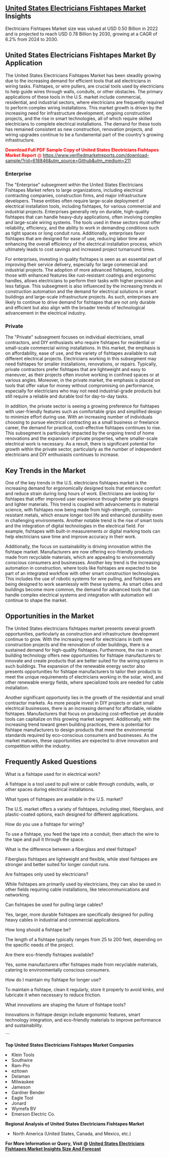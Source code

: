 <h2><a href="https://www.verifiedmarketreports.com/download-sample/?rid=618846&amp;utm_source=Github&amp;utm_medium=211" target="_blank">United States Electricians Fishtapes Market</a> Insights</h2><p>Electricians Fishtapes Market size was valued at USD 0.50 Billion in 2022 and is projected to reach USD 0.78 Billion by 2030, growing at a CAGR of 6.2% from 2024 to 2030.</p><p><h2>United States Electricians Fishtapes Market By Application</h2><p>The United States Electricians Fishtapes Market has been steadily growing due to the increasing demand for efficient tools that aid electricians in wiring tasks. Fishtapes, or wire pullers, are crucial tools used by electricians to help guide wires through walls, conduits, or other obstacles. The primary applications of these tools in the U.S. market include commercial, residential, and industrial sectors, where electricians are frequently required to perform complex wiring installations. This market growth is driven by the increasing need for infrastructure development, ongoing construction projects, and the rise in smart technologies, all of which require skilled electricians to complete electrical installations. The demand for these tools has remained consistent as new construction, renovation projects, and wiring upgrades continue to be a fundamental part of the country's growing infrastructure.<br><p><span class=""><span style="color: #ff0000;"><strong>Download Full PDF Sample Copy of United States Electricians Fishtapes Market Report</strong> @ </span><a href="https://www.verifiedmarketreports.com/download-sample/?rid=618846&amp;utm_source=Github&amp;utm_medium=211" target="_blank">https://www.verifiedmarketreports.com/download-sample/?rid=618846&amp;utm_source=Github&amp;utm_medium=211</a></span></p></p><h3>Enterprise</h3><p>The "Enterprise" subsegment within the United States Electricians Fishtapes Market refers to large organizations, including electrical contracting companies, construction firms, and major infrastructure developers. These entities often require large-scale deployment of electrical installation tools, including fishtapes, for various commercial and industrial projects. Enterprises generally rely on durable, high-quality fishtapes that can handle heavy-duty applications, often involving complex and large-scale wiring systems. The tools used in these sectors must offer reliability, efficiency, and the ability to work in demanding conditions such as tight spaces or long conduit runs. Additionally, enterprises favor fishtapes that are designed for ease of use, reducing labor time and enhancing the overall efficiency of the electrical installation process, which ultimately leads to cost savings and increased project turnaround times.</p><p>For enterprises, investing in quality fishtapes is seen as an essential part of improving their service delivery, especially for large commercial and industrial projects. The adoption of more advanced fishtapes, including those with enhanced features like rust-resistant coatings and ergonomic handles, allows electricians to perform their tasks with higher precision and less fatigue. This subsegment is also influenced by the increasing trends in construction automation and the demand for electrical solutions in smart buildings and large-scale infrastructure projects. As such, enterprises are likely to continue to drive demand for fishtapes that are not only durable and efficient but also align with the broader trends of technological advancement in the electrical industry.</p><h3>Private</h3><p>The "Private" subsegment focuses on individual electricians, small contractors, and DIY enthusiasts who require fishtapes for residential or small-scale commercial wiring installations. In this market, the emphasis is on affordability, ease of use, and the variety of fishtapes available to suit different electrical projects. Electricians working in this subsegment may need fishtapes for smaller installations, renovations, or repairs. Typically, private contractors prefer fishtapes that are lightweight and easy to maneuver, as their projects often involve working in confined spaces or at various angles. Moreover, in the private market, the emphasis is placed on tools that offer value for money without compromising on performance, especially for electricians who may not need industrial-grade products but still require a reliable and durable tool for day-to-day tasks.</p><p>In addition, the private sector is seeing a growing preference for fishtapes with user-friendly features such as comfortable grips and simplified design to minimize effort during use. With an increasing number of individuals choosing to pursue electrical contracting as a small business or freelance career, the demand for practical, cost-effective fishtapes continues to rise. This subsegment is particularly impacted by the ongoing trend of home renovations and the expansion of private properties, where smaller-scale electrical work is necessary. As a result, there is significant potential for growth within the private sector, particularly as the number of independent electricians and DIY enthusiasts continues to increase.</p><h2>Key Trends in the Market</h2><p>One of the key trends in the U.S. electricians fishtapes market is the increasing demand for ergonomically designed tools that enhance comfort and reduce strain during long hours of work. Electricians are looking for fishtapes that offer improved user experience through better grip designs and lighter materials. This trend is coupled with advancements in material science, with fishtapes now being made from high-strength, corrosion-resistant metals, which ensure longer tool life and enhanced durability even in challenging environments. Another notable trend is the rise of smart tools and the integration of digital technologies in the electrical field. For example, fishtapes with built-in measurements or digital marking tools can help electricians save time and improve accuracy in their work.</p><p>Additionally, the focus on sustainability is driving innovation within the fishtape market. Manufacturers are now offering eco-friendly products made from recyclable materials, which are appealing to environmentally conscious consumers and businesses. Another key trend is the increasing automation in construction, where tools like fishtapes are expected to be part of an integrated workflow with other smart construction technologies. This includes the use of robotic systems for wire pulling, and fishtapes are being designed to work seamlessly with these systems. As smart cities and buildings become more common, the demand for advanced tools that can handle complex electrical systems and integration with automation will continue to shape the market.</p><h2>Opportunities in the Market</h2><p>The United States electricians fishtapes market presents several growth opportunities, particularly as construction and infrastructure development continue to grow. With the increasing need for electricians in both new construction projects and the renovation of older buildings, there is a sustained demand for high-quality fishtapes. Furthermore, the rise in smart building technology offers new opportunities for fishtape manufacturers to innovate and create products that are better suited for the wiring systems in such buildings. The expansion of the renewable energy sector also presents opportunities for fishtape manufacturers to tailor their products to meet the unique requirements of electricians working in the solar, wind, and other renewable energy fields, where specialized tools are needed for cable installation.</p><p>Another significant opportunity lies in the growth of the residential and small contractor markets. As more people invest in DIY projects or start small electrical businesses, there is an increasing demand for affordable, reliable fishtapes. Manufacturers that focus on producing cost-effective yet durable tools can capitalize on this growing market segment. Additionally, with the increasing trend toward green building practices, there is potential for fishtape manufacturers to design products that meet the environmental standards required by eco-conscious consumers and businesses. As the market matures, these opportunities are expected to drive innovation and competition within the industry.</p><h2>Frequently Asked Questions</h2><p>What is a fishtape used for in electrical work?</p><p>A fishtape is a tool used to pull wire or cable through conduits, walls, or other spaces during electrical installations.</p><p>What types of fishtapes are available in the U.S. market?</p><p>The U.S. market offers a variety of fishtapes, including steel, fiberglass, and plastic-coated options, each designed for different applications.</p><p>How do you use a fishtape for wiring?</p><p>To use a fishtape, you feed the tape into a conduit, then attach the wire to the tape and pull it through the space.</p><p>What is the difference between a fiberglass and steel fishtape?</p><p>Fiberglass fishtapes are lightweight and flexible, while steel fishtapes are stronger and better suited for longer conduit runs.</p><p>Are fishtapes only used by electricians?</p><p>While fishtapes are primarily used by electricians, they can also be used in other fields requiring cable installations, like telecommunications and networking.</p><p>Can fishtapes be used for pulling large cables?</p><p>Yes, larger, more durable fishtapes are specifically designed for pulling heavy cables in industrial and commercial applications.</p><p>How long should a fishtape be?</p><p>The length of a fishtape typically ranges from 25 to 200 feet, depending on the specific needs of the project.</p><p>Are there eco-friendly fishtapes available?</p><p>Yes, some manufacturers offer fishtapes made from recyclable materials, catering to environmentally conscious consumers.</p><p>How do I maintain my fishtape for longer use?</p><p>To maintain a fishtape, clean it regularly, store it properly to avoid kinks, and lubricate it when necessary to reduce friction.</p><p>What innovations are shaping the future of fishtape tools?</p><p>Innovations in fishtape design include ergonomic features, smart technology integration, and eco-friendly materials to improve performance and sustainability.</p>```</p><p><strong>Top United States Electricians Fishtapes Market Companies</strong></p><div data-test-id=""><p><li>Klein Tools</li><li> Southwire</li><li> Ram-Pro</li><li> ezitown</li><li> Delaman</li><li> Milwaukee</li><li> Jameson</li><li> Gardner Bender</li><li> Eagle Tool</li><li> Jonard</li><li> Wymefa BV</li><li> Emerson Electric Co.</li></p><div><strong>Regional Analysis of&nbsp;United States Electricians Fishtapes Market</strong></div><ul><li dir="ltr"><p dir="ltr">North America&nbsp;(United States, Canada, and Mexico, etc.)</p></li></ul><p><strong>For More Information or Query, Visit @&nbsp;</strong><strong><a href="https://www.verifiedmarketreports.com/product/electricians-fishtapes-market/?utm_source=Github&amp;utm_medium=211" target="_blank">United States Electricians Fishtapes Market Insights Size And Forecast</a></strong></p></div>
